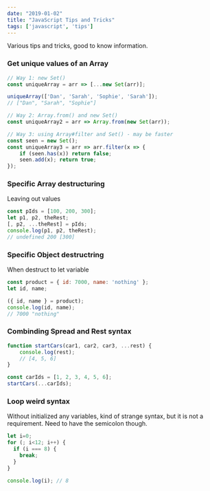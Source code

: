 ```yaml
---
date: "2019-01-02"
title: "JavaScript Tips and Tricks"
tags: ['javascript', 'tips']
---
```

Various tips and tricks, good to know information.

### Get unique values of an Array

```javascript
// Way 1: new Set()
const uniqueArray = arr => [...new Set(arr)];

uniqueArray(['Dan', 'Sarah', 'Sophie', 'Sarah']);
// ["Dan", "Sarah", "Sophie"]

// Way 2: Array.from() and new Set()
const uniqueArray2 = arr => Array.from(new Set(arr));

// Way 3: using Array#filter and Set() - may be faster
const seen = new Set();
const uniqueArray3 = arr => arr.filter(x => {
    if (seen.has(x)) return false;
    seen.add(x); return true;
});
```

### Specific Array destructuring
Leaving out values
```javascript
const pIds = [100, 200, 300];
let p1, p2, theRest;
[, p2, ...theRest] = pIds;
console.log(p1, p2, theRest);
// undefined 200 [300]
```

### Specific Object destructring
When destruct to let variable
```javascript
const product = { id: 7000, name: 'nothing' };
let id, name;

({ id, name } = product);
console.log(id, name);
// 7000 "nothing"
```

### Combinding Spread and Rest syntax
```javascript
function startCars(car1, car2, car3, ...rest) {
    console.log(rest);
    // [4, 5, 6]
}

const carIds = [1, 2, 3, 4, 5, 6];
startCars(...carIds);
```

### Loop weird syntax
Without initialized any variables, kind of strange syntax, but it is not a requirement. Need to have the semicolon though.
```javascript
let i=0;
for (; i<12; i++) {
  if (i === 8) {
    break;
  }
}

console.log(i); // 8
```
